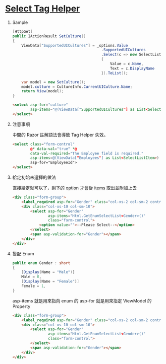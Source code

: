 # [Select Tag Helper](https://docs.microsoft.com/en-us/aspnet/core/mvc/views/working-with-forms#the-select-tag-helper)

1. Sample

    ```csharp
    [HttpGet]
    public IActionResult SetCulture()
    {
        ViewData["SupportedUICultures"] = _options.Value
                                            .SupportedUICultures
                                            .Select(c => new SelectListItem
                                            {
                                                Value = c.Name,
                                                Text = c.DisplayName
                                            }).ToList();

        var model = new SetCulture();
        model.culture = CultureInfo.CurrentUICulture.Name;
        return View(model);
    }
    ```

    ```html
    <select asp-for="culture"
            asp-items="@(ViewData["SupportedUICultures"] as List<SelectListItem>)">
    </select>
    ```

1. 注意事項

    中間的 Razor 註解語法會導致 Tag Helper 失效。

    ```html
    <select class="form-control"
            @* data-val="true" *@
            data-val-required="The Employee field is required."
            asp-items=@(ViewData["Employees"] as List<SelectListItem>)
            asp-for="EmployeeId">
    </select>
    ```

1. 給定初始未選擇的做法

    直接給定就可以了，剩下的 option 才會從 items 取出並附加上去

    ```html
    <div class="form-group">
        <label_required asp-for="Gender" class="col-xs-2 col-sm-2 control-label text-right"></label_required>
        <div class="col-xs-10 col-sm-10">
            <select asp-for="Gender"
                    asp-items="Html.GetEnumSelectList<Gender>()"
                    class="form-control">
                <option value="">--Please Select--</option>
            </select>
            <span asp-validation-for="Gender"></span>
        </div>
    </div>
    ```

1. 搭配 Enum

    ```csharp
    public enum Gender : short
    {
        [Display(Name = "Male")]
        Male = 0,
        [Display(Name = "Female")]
        Female = 1,
    }
    ```

    asp-items 就是用來指向 enum 的
    asp-for 就是用來指定 ViewModel 的 Property

    ```html
    <div class="form-group">
        <label_required asp-for="Gender" class="col-xs-2 col-sm-2 control-label text-right"></label_required>
        <div class="col-xs-10 col-sm-10">
            <select asp-for="Gender"
                    asp-items="Html.GetEnumSelectList<Gender>()"
                    class="form-control">
            </select>
            <span asp-validation-for="Gender"></span>
        </div>
    </div>
    ```
